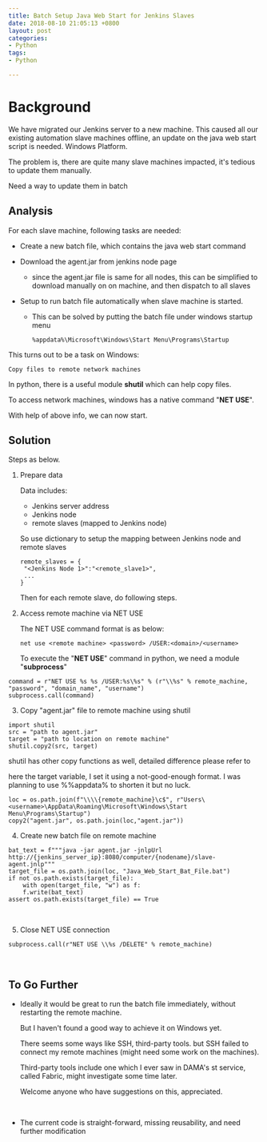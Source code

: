 ```yaml
---
title: Batch Setup Java Web Start for Jenkins Slaves
date: 2018-08-10 21:05:13 +0800
layout: post
categories:
- Python
tags:
- Python

---
```


# Background

We have migrated our Jenkins server to a new machine. This caused all our existing automation slave machines offline, an update on the java web start script is needed. Windows Platform.

The problem is, there are quite many slave machines impacted, it's tedious to update them manually.

Need a way to update them in batch

## Analysis

For each slave machine, following tasks are needed:

- Create a new batch file, which contains the java web start command

- Download the agent.jar from jenkins node page

  - since the agent.jar file is same for all nodes, this can be simplified to download manually on on machine, and then dispatch to all slaves

- Setup to run batch file automatically when slave machine is started.

  - This can be solved by putting the batch file under windows startup menu

    ```
    %appdata%\Microsoft\Windows\Start Menu\Programs\Startup
    ```

This turns out to be a task on Windows:

```
Copy files to remote network machines
```

In python, there is a useful module **shutil** which can help copy files.

To access network machines, windows has a native command "**NET USE**".

With help of above info, we can now start.

## Solution

Steps as below. 

1. Prepare data

   Data includes:

   - Jenkins server address
   - Jenkins node
   - remote slaves (mapped to Jenkins node)

   So use dictionary to setup the mapping between Jenkins node and remote slaves

   ```
   remote_slaves = {
   	"<Jenkins Node 1>":"<remote_slave1>",
   	...
   }
   ```

   Then for each remote slave, do following steps.

2. Access remote machine via NET USE

   The NET USE command format is as below:

   ```
   net use <remote machine> <password> /USER:<domain>/<username>
   ```

   To execute the "**NET USE**" command in python, we need a module "**subprocess**"

```
command = r"NET USE %s %s /USER:%s\%s" % (r"\\%s" % remote_machine, "password", "domain_name", "username")
subprocess.call(command)
```

3. Copy "agent.jar" file to remote machine using shutil

```
import shutil
src = "path to agent.jar"
target = "path to location on remote machine"
shutil.copy2(src, target)
```

shutil has other copy functions as well, detailed difference please refer to []()

here the target variable, I set it using a not-good-enough format. I was planning to use %%appdata% to shorten it but no luck.

```
loc = os.path.join(f"\\\\{remote_machine}\c$", r"Users\	<username>\AppData\Roaming\Microsoft\Windows\Start Menu\Programs\Startup")
copy2("agent.jar", os.path.join(loc,"agent.jar"))
```

4. Create new batch file on remote machine

```
bat_text = f"""java -jar agent.jar -jnlpUrl http://{jenkins_server_ip}:8080/computer/{nodename}/slave-agent.jnlp"""
target_file = os.path.join(loc, "Java_Web_Start_Bat_File.bat")
if not os.path.exists(target_file):
    with open(target_file, "w") as f:
    f.write(bat_text)
assert os.path.exists(target_file) == True
```

​

5. Close NET USE connection

```
subprocess.call(r"NET USE \\%s /DELETE" % remote_machine)
```

​

## To Go Further

- Ideally it would be great to run the batch file immediately, without restarting the remote machine.

  But I haven't found a good way to achieve it on Windows yet.

  There seems some ways like SSH, third-party tools. but SSH failed to connect my remote machines (might need some work on the machines).

  Third-party tools include one which I ever saw in DAMA's st service, called Fabric, might investigate some time later.

  Welcome anyone who have suggestions on this, appreciated.

  ​

- The current code is straight-forward, missing reusability, and need further modification

